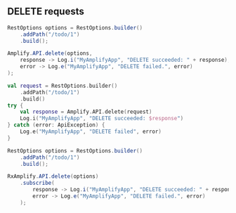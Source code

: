 ## DELETE requests

<amplify-block-switcher>
<amplify-block name="Java">

```java
RestOptions options = RestOptions.builder()
    .addPath("/todo/1")
    .build();

Amplify.API.delete(options,
    response -> Log.i("MyAmplifyApp", "DELETE succeeded: " + response),
    error -> Log.e("MyAmplifyApp", "DELETE failed.", error)
);
```

</amplify-block>
<amplify-block name="Kotlin">

```kotlin
val request = RestOptions.builder()
    .addPath("/todo/1")
    .build()
try {
    val response = Amplify.API.delete(request)
    Log.i("MyAmplifyApp", "DELETE succeeded: $response")
} catch (error: ApiException) {
    Log.e("MyAmplifyApp", "DELETE failed", error)
}
```

</amplify-block>
<amplify-block name="RxJava">

```java
RestOptions options = RestOptions.builder()
    .addPath("/todo/1")
    .build();

RxAmplify.API.delete(options)
    .subscribe(
        response -> Log.i("MyAmplifyApp", "DELETE succeeded: " + response),
        error -> Log.e("MyAmplifyApp", "DELETE failed.", error)
    );
```

</amplify-block>
</amplify-block-switcher>
